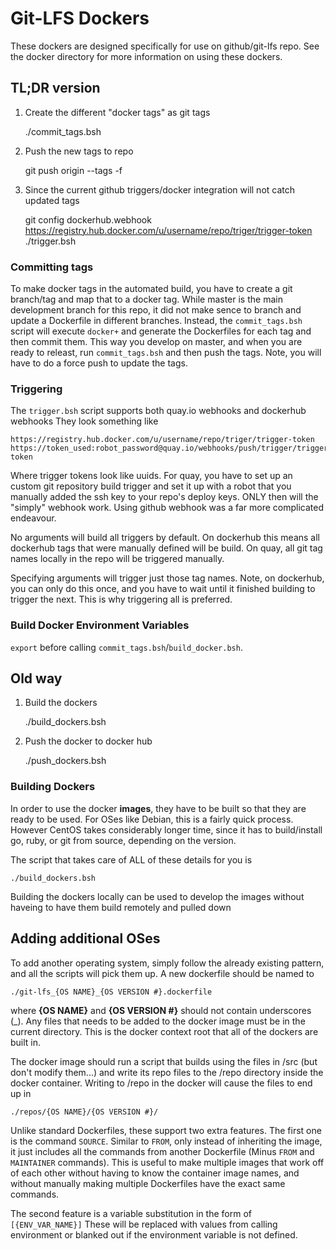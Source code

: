 # Git-LFS Dockers #

These dockers are designed specifically for use on github/git-lfs repo. See
the docker directory for more information on using these dockers.

## TL;DR version ##

1. Create the different "docker tags" as git tags

    ./commit_tags.bsh

2. Push the new tags to repo

    git push origin --tags -f

3. Since the current github triggers/docker integration will not catch updated tags

    git config dockerhub.webhook https://registry.hub.docker.com/u/username/repo/triger/trigger-token
    ./trigger.bsh

### Committing tags ###

To make docker tags in the automated build, you have to create a git branch/tag
and map that to a docker tag. While master is the main development branch for this
repo, it did not make sence to branch and update a Dockerfile in different branches.
Instead, the `commit_tags.bsh` script will execute `docker+` and generate the Dockerfiles
for each tag and then commit them. This way you develop on master, and when you are ready
to releast, run `commit_tags.bsh` and then push the tags. Note, you will have to do a 
force push to update the tags.

### Triggering ###

The `trigger.bsh` script supports both quay.io webhooks and dockerhub webhooks
They look something like

    https://registry.hub.docker.com/u/username/repo/triger/trigger-token
    https://token_used:robot_password@quay.io/webhooks/push/trigger/trigger-token

Where trigger tokens look like uuids. For quay, you have to set up an custom git
repository build trigger and set it up with a robot that you manually added the ssh
key to your repo's deploy keys. ONLY then will the "simply" webhook work. Using
github webhook was a far more complicated endeavour.

No arguments will build all triggers by default. On dockerhub this means all 
dockerhub tags that were manually defined will be build. On quay, all git tag 
names locally in the repo will be triggered manually.

Specifying arguments will trigger just those tag names. Note, on dockerhub, you 
can only do this once, and you have to wait until it finished building to trigger
the next. This is why triggering all is preferred.

### Build Docker Environment Variables ###

`export` before calling `commit_tags.bsh`/`build_docker.bsh`. 

## Old way ## 

1. Build the dockers

    ./build_dockers.bsh
        
2. Push the docker to docker hub

    ./push_dockers.bsh

### Building Dockers ###

In order to use the docker **images**, they have to be built so that they are
ready to be used. For OSes like Debian, this is a fairly quick process. 
However CentOS takes considerably longer time, since it has to build/install go, ruby,
or git from source, depending on the version.

The script that takes care of ALL of these details for you is

    ./build_dockers.bsh

Building the dockers locally can be used to develop the images without haveing
to have them build remotely and pulled down

## Adding additional OSes ##

To add another operating system, simply follow the already existing pattern, 
and all the scripts will pick them up. A new dockerfile should be named to

    ./git-lfs_{OS NAME}_{OS VERSION #}.dockerfile
    
where **{OS NAME}** and **{OS VERSION #}** should not contain underscores (\_).
Any files that needs to be added to the docker image must be in the current 
directory. This is the docker context root that all of the dockers are built in.

The docker image should run a script that builds using the files in /src (but
don't modify them...) and write its repo files to the /repo directory inside 
the docker container. Writing to /repo in the docker will cause the files to 
end up in

    ./repos/{OS NAME}/{OS VERSION #}/
    
Unlike standard Dockerfiles, these support two extra features. The first one is
the command `SOURCE`. Similar to `FROM`, only instead of inheriting the image,
it just includes all the commands from another Dockerfile (Minus `FROM` and 
`MAINTAINER` commands). This is useful to make multiple images that work
off of each other without having to know the container image names, and without 
manually making multiple Dockerfiles have the exact same commands.

The second feature is a variable substitution in the form of `[{ENV_VAR_NAME}]`
These will be replaced with values from calling environment or blanked out if
the environment variable is not defined.
